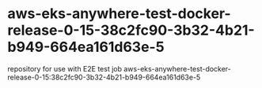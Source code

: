 # aws-eks-anywhere-test-docker-release-0-15-38c2fc90-3b32-4b21-b949-664ea161d63e-5
repository for use with E2E test job aws-eks-anywhere-test-docker-release-0-15:38c2fc90-3b32-4b21-b949-664ea161d63e-5
